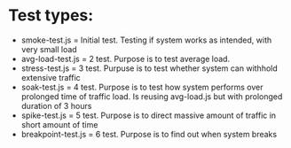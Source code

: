 # Test types:
* smoke-test.js = Initial test. Testing if system works as intended, with very small load
* avg-load-test.js = 2 test. Purpose is to test average load. 
* stress-test.js = 3 test. Purpuse is to test whether system can withhold extensive traffic
* soak-test.js = 4 test. Purpose is to test how system performs over prolonged time of traffic load. Is reusing avg-load.js but with prolonged duration of 3 hours
* spike-test.js = 5 test. Purpose is to direct massive amount of traffic in short amount of time
* breakpoint-test.js = 6 test. Purpose is to find out when system breaks